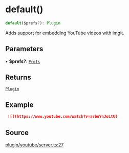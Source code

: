 # default()

```ts
default($prefs?): Plugin
```

Adds support for embedding YouTube videos with imgit.

## Parameters

• **$prefs?**: [`Prefs`](../type-aliases/Prefs.md)

## Returns

[`Plugin`](../../../server/type-aliases/Plugin.md)

## Example

```md
 ![](https://www.youtube.com/watch?v=arbuYnJoLtU)
 ```

## Source

[plugin/youtube/server.ts:27](https://github.com/Elringus/Imgit/blob/fc320a2/src/plugin/youtube/server.ts#L27)
